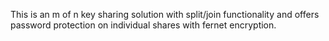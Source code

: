 This is an m of n key sharing solution with split/join functionality and offers password protection on individual shares with fernet encryption.